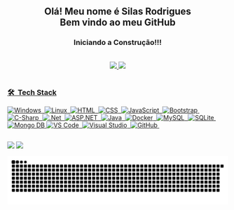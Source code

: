 <div align="center">
  <h2>Olá! Meu nome é Silas Rodrigues<br>Bem vindo ao meu GitHub</h2>
  <h3>Iniciando a Construção!!!</h3>
</div>



</br>
<div align="center">
  <a href="https://github.com/silasrodrig">
  <img height="180em" src="https://github-readme-stats.vercel.app/api?username=silasrodrig&show_icons=true&theme=dark&include_all_commits=true&count_private=true"/>
  <img height="180em" src="https://github-readme-stats.vercel.app/api/top-langs/?username=silasrodrig&layout=compact&langs_count=7&theme=dark"/>
</div>
<div style="display: inline_block"><br>
 
 <!--<img align="center" alt="Silas-HTML" height="30" width="40" src="https://raw.githubusercontent.com/devicons/devicon/master/icons/html5/html5-original.svg">
  <img align="center" alt="Silas-CSS" height="30" width="40" src="https://raw.githubusercontent.com/devicons/devicon/master/icons/css3/css3-original.svg">
  <img align="center" alt="Silas-Js" height="30" width="40" src="https://raw.githubusercontent.com/devicons/devicon/master/icons/javascript/javascript-plain.svg">
  <img align="center" alt="Silas-Ts" height="30" width="40" src="https://raw.githubusercontent.com/devicons/devicon/master/icons/typescript/typescript-plain.svg">
  <img align="center" alt="Silas-Ts" height="30" width="40" src="https://raw.githubusercontent.com/devicons/devicon/master/icons/vuejs/vuejs-plain.svg">  
  <img align="center" alt="Silas-React" height="30" width="40" src="https://raw.githubusercontent.com/devicons/devicon/master/icons/react/react-original.svg">
  <img align="center" alt="Silas-C#" height="30" width="40" src="https://raw.githubusercontent.com/devicons/devicon/master/icons/angularjs/angularjs-plain.svg">
  <img align="center" alt="Silas-C#" height="30" width="40" src="https://raw.githubusercontent.com/devicons/devicon/master/icons/csharp/csharp-original.svg"> 
  <img align="center" alt="Silas-C#" height="30" width="40" src="https://raw.githubusercontent.com/devicons/devicon/master/icons/java/java-plain.svg">
  <img align="center" alt="Silas-C#" height="30" width="40" src="https://raw.githubusercontent.com/devicons/devicon/master/icons/sqlite/sqlite-original.svg">
  <img align="center" alt="Silas-Python" height="30" width="40" src="https://raw.githubusercontent.com/devicons/devicon/master/icons/python/python-original.svg">
  <img align="center" alt="Silas-Csharp" height="30" width="40" src="https://raw.githubusercontent.com/devicons/devicon/master/icons/csharp/csharp-original.svg">-->

### 🛠 &nbsp;Tech Stack
![Windows](https://img.shields.io/badge/-Windows-05122A?style=flat&logo=windows)&nbsp;
![Linux](https://img.shields.io/badge/-Linux-05122A?style=flat&logo=linux)&nbsp;
![HTML](https://img.shields.io/badge/-HTML-05122A?style=flat&logo=HTML5)&nbsp;
![CSS](https://img.shields.io/badge/-CSS-05122A?style=flat&logo=CSS3)&nbsp;
![JavaScript](https://img.shields.io/badge/-JavaScript-05122A?style=flat&logo=javascript)&nbsp;
![Bootstrap](https://img.shields.io/badge/Bootstrap-05122A?style=flat&logo=bootstrap)&nbsp;
![C-Sharp](https://img.shields.io/badge/-C%23-05122A?style=flat&logo=c-sharp)&nbsp;
![.Net](https://img.shields.io/badge/.NET&nbsp;6-05122A?style=flat&logo=.net)&nbsp;
![ASP.NET](https://img.shields.io/badge/-ASP.Net-05122A?style=flat&logo=asp.net)&nbsp;
![Java](https://img.shields.io/badge/-Java-05122A?style=flat&logo=Java)&nbsp;
![Docker](https://img.shields.io/badge/-Docker-05122A?style=flat&logo=Docker)&nbsp;
![MySQL](https://img.shields.io/badge/-MySQL-05122A?style=flat&logo=mysql&logoColor=FFA518)&nbsp;
![SQLite](https://img.shields.io/badge/-SQLite-05122A?style=flat&logo=sqlite)&nbsp;
![Mongo DB](https://img.shields.io/badge/-MongoDB-05122A?style=flat&logo=mongodb)
![VS Code](https://img.shields.io/badge/-VS&nbsp;Code-05122A?style=flat&logo=vscode)&nbsp;
![Visual Studio](https://img.shields.io/badge/-Visual&nbsp;Studio-05122A?style=flat&logo=visualStudio)&nbsp;
![GitHub](https://img.shields.io/badge/-GitHub-05122A?style=flat&logo=github)&nbsp;

  
  <!-- 
![TypeScript](https://img.shields.io/badge/-TypeScript-05122A?style=flat&logo=typescript)&nbsp;
![React](https://img.shields.io/badge/-React-05122A?style=flat&logo=react)&nbsp;
![Vue.js](https://img.shields.io/badge/-Vue.js-05122A?style=flat&logo=vue.js)&nbsp;
![MacOS](https://img.shields.io/badge/-MacOS-05122A?style=flat&logo=macOS)&nbsp; 
![iOS](https://img.shields.io/badge/-iOS-05122A?style=flat&logo=iOS)&nbsp;
![Android](https://img.shields.io/badge/-Android-05122A?style=flat&logo=android)&nbsp;
![Photoshop](https://img.shields.io/badge/-Photoshop-05122A?style=flat&logo=adobephotoshop)&nbsp;
![Apache](https://img.shields.io/badge/-Apache-05122A?style=flat&logo=apache)&nbsp;
![Android Studio](https://img.shields.io/badge/-Android_Studio-05122A?style=flat&logo=androidstudio)&nbsp;
-->
  
  </div>
  
  ##
 
<div> 
  <!-- <a href="https://www.youtube.com/channel/UC_-uuuZbY0AAt9CViNzvc-Q" target="_blank"><img src="https://img.shields.io/badge/YouTube-FF0000?style=for-the-badge&logo=youtube&logoColor=white" target="_blank"></a>
  <a href="https://instagram.com/rafaballerini" target="_blank"><img src="https://img.shields.io/badge/-Instagram-%23E4405F?style=for-the-badge&logo=instagram&logoColor=white" target="_blank"></a>
 	<a href="https://www.twitch.tv/rafaballerinii" target="_blank"><img src="https://img.shields.io/badge/Twitch-9146FF?style=for-the-badge&logo=twitch&logoColor=white" target="_blank"></a>
 <a href="https://discord.gg/wagxzStdcR" target="_blank"><img src="https://img.shields.io/badge/Discord-7289DA?style=for-the-badge&logo=discord&logoColor=white" target="_blank"></a> -->
  
  <a href = "mailto:silas.dpf@gmail.com"><img src="https://img.shields.io/badge/-Gmail-%23333?style=for-the-badge&logo=gmail&logoColor=white" target="_blank"></a>
  <a href="https://www.linkedin.com/in/silas-progdev/" target="_blank" rel="noopener noreferrer"><img src="https://img.shields.io/badge/-LinkedIn-%230077B5?style=for-the-badge&logo=linkedin&logoColor=white" target="_blank"></a>
 
  ![Snake animation](https://github.com/silasrodrig/silasrodrig/blob/output/github-contribution-grid-snake.svg)
 </div>
